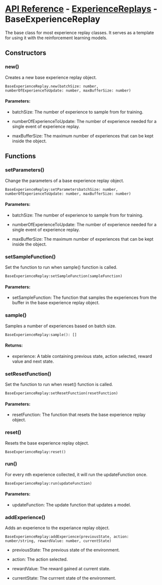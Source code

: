 # [API Reference](../../API.md) - [ExperienceReplays](../ExperienceReplays.md) - BaseExperienceReplay

The base class for most experience replay classes. It serves as a template for using it with the reinforcement learning models.

## Constructors

### new()

Creates a new base experience replay object.

```
BaseExperienceReplay.new(batchSize: number, numberOfExperienceToUpdate: number, maxBufferSize: number)
```

#### Parameters:

* batchSize: The number of experience to sample from for training.

* numberOfExperienceToUpdate: The number of experience needed for a single event of experience replay.

* maxBufferSize: The maximum number of experiences that can be kept inside the object.

## Functions

### setParameters()

Change the parameters of a base experience replay object.

```
BaseExperienceReplay:setParametersbatchSize: number, numberOfExperienceToUpdate: number, maxBufferSize: number)
```

#### Parameters:

* batchSize: The number of experience to sample from for training.

* numberOfExperienceToUpdate: The number of experience needed for a single event of experience replay.

* maxBufferSize: The maximum number of experiences that can be kept inside the object.

### setSampleFunction()

Set the function to run when sample() function is called.

```
BaseExperienceReplay:setSampleFunction(sampleFunction)
```

#### Parameters:

* setSampleFunction: The function that samples the experiences from the buffer in the base experience replay object.

### sample()

Samples a number of experiences based on batch size.

```
BaseExperienceReplay:sample(): []
```

#### Returns:

* experience: A table containing previous state, action selected, reward value and next state.

### setResetFunction()

Set the function to run when reset() function is called.

```
BaseExperienceReplay:setResetFunction(resetFunction)
```

#### Parameters:

* resetFunction: The function that resets the base experience replay object.

### reset()

Resets the base experience replay object.

```
BaseExperienceReplay:reset()
```

### run()

For every nth experience collected, it will run the updateFunction once. 

```
BaseExperienceReplay:run(updateFunction)
```

#### Parameters:

* updateFunction: The update function that updates a model.

### addExperience()

Adds an experience to the experiance replay object.

```
BaseExperienceReplay:addExperience(previousState, action: number/string, rewardValue: number, currentState)
```

* previousState: The previous state of the environment.

* action: The action selected.

* rewardValue: The reward gained at current state.

* currentState: The currrent state of the environment.
